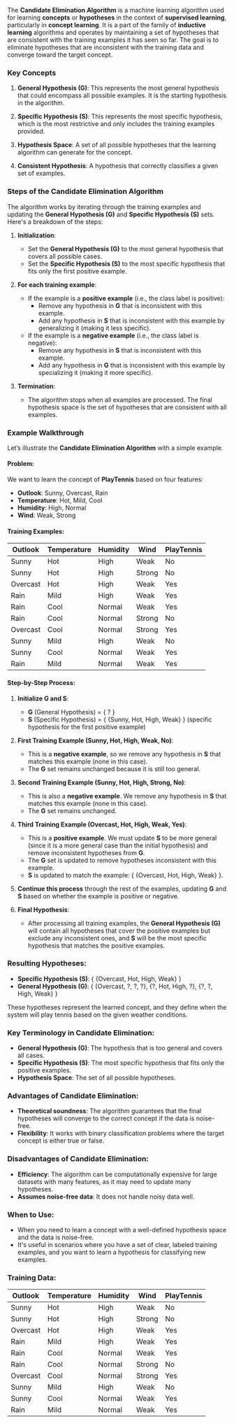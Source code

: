 The **Candidate Elimination Algorithm** is a machine learning algorithm used for learning **concepts** or **hypotheses** in the context of **supervised learning**, particularly in **concept learning**. It is a part of the family of **inductive learning** algorithms and operates by maintaining a set of hypotheses that are consistent with the training examples it has seen so far. The goal is to eliminate hypotheses that are inconsistent with the training data and converge toward the target concept.

### Key Concepts

1. **General Hypothesis (G)**: This represents the most general hypothesis that could encompass all possible examples. It is the starting hypothesis in the algorithm.
    
2. **Specific Hypothesis (S)**: This represents the most specific hypothesis, which is the most restrictive and only includes the training examples provided.
    
3. **Hypothesis Space**: A set of all possible hypotheses that the learning algorithm can generate for the concept.
    
4. **Consistent Hypothesis**: A hypothesis that correctly classifies a given set of examples.

### Steps of the Candidate Elimination Algorithm

The algorithm works by iterating through the training examples and updating the **General Hypothesis (G)** and **Specific Hypothesis (S)** sets. Here's a breakdown of the steps:

1. **Initialization**:
    
    - Set the **General Hypothesis (G)** to the most general hypothesis that covers all possible cases.
    - Set the **Specific Hypothesis (S)** to the most specific hypothesis that fits only the first positive example.
2. **For each training example**:
    
    - If the example is a **positive example** (i.e., the class label is positive):
        - Remove any hypothesis in **G** that is inconsistent with this example.
        - Add any hypothesis in **S** that is inconsistent with this example by generalizing it (making it less specific).
    - If the example is a **negative example** (i.e., the class label is negative):
        - Remove any hypothesis in **S** that is inconsistent with this example.
        - Add any hypothesis in **G** that is inconsistent with this example by specializing it (making it more specific).
3. **Termination**:
    
    - The algorithm stops when all examples are processed. The final hypothesis space is the set of hypotheses that are consistent with all examples.

### Example Walkthrough

Let’s illustrate the **Candidate Elimination Algorithm** with a simple example.

#### Problem:

We want to learn the concept of **PlayTennis** based on four features:

- **Outlook**: Sunny, Overcast, Rain
- **Temperature**: Hot, Mild, Cool
- **Humidity**: High, Normal
- **Wind**: Weak, Strong

#### Training Examples:

| Outlook  | Temperature | Humidity | Wind   | PlayTennis |
| -------- | ----------- | -------- | ------ | ---------- |
| Sunny    | Hot         | High     | Weak   | No         |
| Sunny    | Hot         | High     | Strong | No         |
| Overcast | Hot         | High     | Weak   | Yes        |
| Rain     | Mild        | High     | Weak   | Yes        |
| Rain     | Cool        | Normal   | Weak   | Yes        |
| Rain     | Cool        | Normal   | Strong | No         |
| Overcast | Cool        | Normal   | Strong | Yes        |
| Sunny    | Mild        | High     | Weak   | No         |
| Sunny    | Cool        | Normal   | Weak   | Yes        |
| Rain     | Mild        | Normal   | Weak   | Yes        |

#### Step-by-Step Process:

1. **Initialize G and S**:
    
    - **G** (General Hypothesis) = { ? }
    - **S** (Specific Hypothesis) = { {Sunny, Hot, High, Weak} } (specific hypothesis for the first positive example)
2. **First Training Example (Sunny, Hot, High, Weak, No)**:
    
    - This is a **negative example**, so we remove any hypothesis in **S** that matches this example (none in this case).
    - The **G** set remains unchanged because it is still too general.
3. **Second Training Example (Sunny, Hot, High, Strong, No)**:
    
    - This is also a **negative example**. We remove any hypothesis in **S** that matches this example (none in this case).
    - The **G** set remains unchanged.
4. **Third Training Example (Overcast, Hot, High, Weak, Yes)**:
    
    - This is a **positive example**. We must update **S** to be more general (since it is a more general case than the initial hypothesis) and remove inconsistent hypotheses from **G**.
    - The **G** set is updated to remove hypotheses inconsistent with this example.
    - **S** is updated to match the example: { {Overcast, Hot, High, Weak} }.
5. **Continue this process** through the rest of the examples, updating **G** and **S** based on whether the example is positive or negative.
    
6. **Final Hypothesis**:
    
    - After processing all training examples, the **General Hypothesis (G)** will contain all hypotheses that cover the positive examples but exclude any inconsistent ones, and **S** will be the most specific hypothesis that matches the positive examples.

### Resulting Hypotheses:

- **Specific Hypothesis (S)**: { {Overcast, Hot, High, Weak} }
- **General Hypothesis (G)**: { {Overcast, ?, ?, ?}, {?, Hot, High, ?}, {?, ?, High, Weak} }

These hypotheses represent the learned concept, and they define when the system will play tennis based on the given weather conditions.

### Key Terminology in Candidate Elimination:

- **General Hypothesis (G)**: The hypothesis that is too general and covers all cases.
- **Specific Hypothesis (S)**: The most specific hypothesis that fits only the positive examples.
- **Hypothesis Space**: The set of all possible hypotheses.

### Advantages of Candidate Elimination:

- **Theoretical soundness**: The algorithm guarantees that the final hypotheses will converge to the correct concept if the data is noise-free.
- **Flexibility**: It works with binary classification problems where the target concept is either true or false.

### Disadvantages of Candidate Elimination:

- **Efficiency**: The algorithm can be computationally expensive for large datasets with many features, as it may need to update many hypotheses.
- **Assumes noise-free data**: It does not handle noisy data well.

### When to Use:

- When you need to learn a concept with a well-defined hypothesis space and the data is noise-free.
- It's useful in scenarios where you have a set of clear, labeled training examples, and you want to learn a hypothesis for classifying new examples.
### Training Data:

|Outlook|Temperature|Humidity|Wind|PlayTennis|
|---|---|---|---|---|
|Sunny|Hot|High|Weak|No|
|Sunny|Hot|High|Strong|No|
|Overcast|Hot|High|Weak|Yes|
|Rain|Mild|High|Weak|Yes|
|Rain|Cool|Normal|Weak|Yes|
|Rain|Cool|Normal|Strong|No|
|Overcast|Cool|Normal|Strong|Yes|
|Sunny|Mild|High|Weak|No|
|Sunny|Cool|Normal|Weak|Yes|
|Rain|Mild|Normal|Weak|Yes|